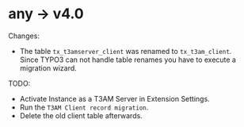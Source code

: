 # any -> v4.0

Changes:
* The table `tx_t3amserver_client` was renamed to `tx_t3am_client`.\
  Since TYPO3 can not handle table renames you have to execute a migration wizard.

TODO:
* Activate Instance as a T3AM Server in Extension Settings.
* Run the `T3AM Client record migration`.
* Delete the old client table afterwards.
